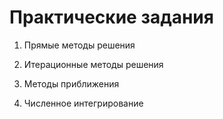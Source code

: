 # Практические задания

1. Прямые методы решения

2. Итерационные методы решения

3. Методы приближения

4. Численное интегрирование
